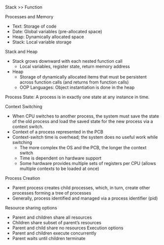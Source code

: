 Stack >> Function

Processes and Memory
- Text: Storage of code
- Date: Global variables (pre-allocated space)
- Heap: Dynamically allocated space
- Stack: Local variable storage

Stack and Heap
- Stack grows downward with each nested function call
    - Local variables, register state, return memory address
- Heap
    - Storage of dynamically allocated items that must be persistent across function calls (and returns from function calls)
    - OOP Languages: Object instantiation is done in the heap
 
Process State: A process is in exactly one state at any instance in time.

Context Switching
- When CPU switches to another process, the system must save the state of the old process and load the saved state for the new process via a context switch.
- Context of a process represented in the PCB
- Context-switch time is overhead; the system does no useful work while switching
    - The more complex the OS and the PCB, the longer the context switch
    - Time is dependent on hardware support
    - Some hardware provides multiple sets of registers per CPU (allows multiple contexts to be loaded at once)

Process Creation
- Parent process creates child processes, which, in turn, create other processes forming a tree of processes
- Generally, process identified and managed via a process identifier (pid)

Resource sharing options
  - Parent and children share all resources
  - Children share subset of parent’s resources
  - Parent and child share no resources
Execution options
  - Parent and children execute concurrently
  - Parent waits until children terminate

